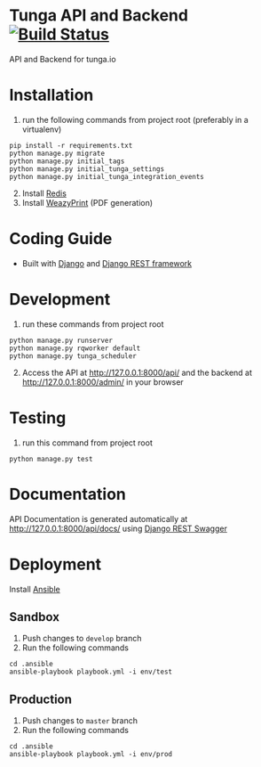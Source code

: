 # Tunga API and Backend [![Build Status](https://travis-ci.org/tunga-io/tunga-api.svg?branch=develop)](https://travis-ci.org/tunga-io/tunga-api)
API and Backend for tunga.io

# Installation
1. run the following commands from project root (preferably in a virtualenv)
```
pip install -r requirements.txt
python manage.py migrate
python manage.py initial_tags
python manage.py initial_tunga_settings
python manage.py initial_tunga_integration_events
```

2. Install [Redis](https://redis.io/)
3. Install [WeazyPrint](http://weasyprint.org/) (PDF generation)

# Coding Guide
* Built with [Django](https://www.djangoproject.com/) and [Django REST framework](http://www.django-rest-framework.org/)

# Development
1. run these commands from project root
```
python manage.py runserver
python manage.py rqworker default
python manage.py tunga_scheduler
```
2. Access the API at http://127.0.0.1:8000/api/ and the backend at http://127.0.0.1:8000/admin/ in your browser

# Testing
1. run this command from project root
```
python manage.py test
```

# Documentation
API Documentation is generated automatically at http://127.0.0.1:8000/api/docs/ using [Django REST Swagger](https://github.com/marcgibbons/django-rest-swagger)

# Deployment
Install [Ansible](https://www.ansible.com/)

## Sandbox
1. Push changes to `develop` branch
2. Run the following commands
```
cd .ansible
ansible-playbook playbook.yml -i env/test
```

## Production
1. Push changes to `master` branch
2. Run the following commands
```
cd .ansible
ansible-playbook playbook.yml -i env/prod
```


